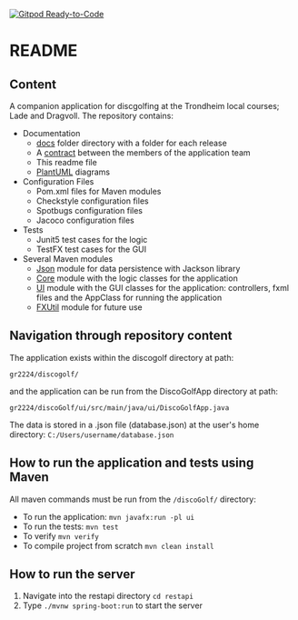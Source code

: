 [![Gitpod Ready-to-Code](https://img.shields.io/badge/Gitpod-Ready--to--Code-blue?logo=gitpod)](https://gitpod.stud.ntnu.no/#https://gitlab.stud.idi.ntnu.no/it1901/groups-2022/gr2224/gr2224)

# README

## Content

A companion application for discgolfing at the Trondheim local courses; Lade and Dragvoll.
The repository contains:

- Documentation
  - [docs](docs) folder directory with a folder for each release
  - A [contract](Kontrakt.md) between the members of the application team
  - This readme file
  - [PlantUML](docs/release2/release2.md) diagrams
- Configuration Files
  - Pom.xml files for Maven modules
  - Checkstyle configuration files
  - Spotbugs configuration files
  - Jacoco configuration files
- Tests
  - Junit5 test cases for the logic
  - TestFX test cases for the GUI
- Several Maven modules
  - [Json](discogolf/core/src/main/java/discoGolf/json/) module for data persistence with Jackson library
  - [Core](discogolf/core/src/main/java/discoGolf/json/) module with the logic classes for the application
  - [UI](discogolf/ui/src/main/java/ui/) module with the GUI classes for the application: controllers, fxml files and the AppClass for running the application
  - [FXUtil](discogolf/fxutil/src/main/java/fxutil/) module for future use


## Navigation through repository content

The application exists within the discogolf directory at path:

```gr2224/discogolf/```

and the application can be run from the DiscoGolfApp directory at path:

```gr2224/discoGolf/ui/src/main/java/ui/DiscoGolfApp.java```

The data is stored in a .json file (database.json) at the user's home directory:
```C:/Users/username/database.json```

## How to run the application and tests using Maven

All maven commands must be run from the ```/discoGolf/``` directory:

- To run the application: ```mvn javafx:run -pl ui```
- To run the tests: ```mvn test```
- To verify ```mvn verify```
- To compile project from scratch ```mvn clean install```

## How to run the server

1. Navigate into the restapi directory ```cd restapi```
2. Type ```./mvnw spring-boot:run``` to start the server
